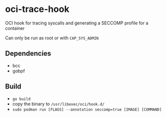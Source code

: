 # oci-trace-hook
OCI hook for tracing syscalls and generating a SECCOMP profile for a container

Can only be run as root or with `CAP_SYS_ADMIN`

## Dependencies
- bcc
- gobpf

## Build
- `go build`
- copy the binary to `/usr/libexec/oci/hook.d/`
- `sudo podman run [FLAGS] --annotation seccomp=true [IMAGE] [COMMAND]`
